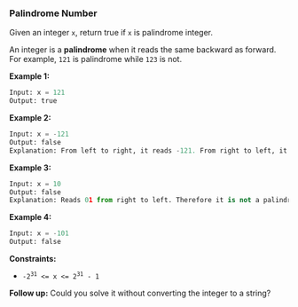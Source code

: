 ### Palindrome Number

Given an integer `x`, return true if `x` is palindrome integer.

An integer is a **palindrome** when it reads the same backward as forward. For example, `121` is palindrome while `123` is not.

 

**Example 1:**
```py
Input: x = 121
Output: true
```
**Example 2:**
```py
Input: x = -121
Output: false
Explanation: From left to right, it reads -121. From right to left, it becomes 121-. Therefore it is not a palindrome.
```
**Example 3:**
```py
Input: x = 10
Output: false
Explanation: Reads 01 from right to left. Therefore it is not a palindrome.
```
**Example 4:**
```py
Input: x = -101
Output: false
```

**Constraints:**

* <code>-2<sup>31</sup> <= x <= 2<sup>31</sup> - 1</code>
 

**Follow up:** Could you solve it without converting the integer to a string?
